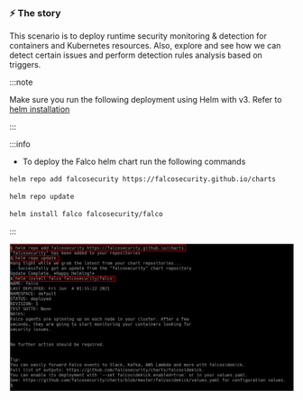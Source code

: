 ### ⚡️ The story

This scenario is to deploy runtime security monitoring & detection for containers and Kubernetes resources. Also, explore and see how we can detect certain issues and perform detection rules analysis based on triggers.

:::note

Make sure you run the following deployment using Helm with v3. Refer to [helm installation](https://helm.sh/docs/helm/helm_install/)

:::

:::info

* To deploy the Falco helm chart run the following commands

```bash
helm repo add falcosecurity https://falcosecurity.github.io/charts
```

```bash
helm repo update
```

```bash
helm install falco falcosecurity/falco
```

:::

![Scenario 18 helm falco setup](./sc-18-1.png)
